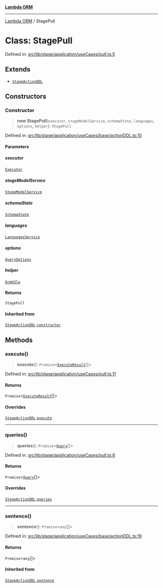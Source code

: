 [**Lambda ORM**](../README.md)

***

[Lambda ORM](../README.md) / StagePull

# Class: StagePull

Defined in: [src/lib/stage/application/useCases/pull.ts:5](https://github.com/lambda-orm/lambdaorm/blob/de442ee62b98645313d73b81a13e3c7cf3edad24/src/lib/stage/application/useCases/pull.ts#L5)

## Extends

- [`StageActionDDL`](StageActionDDL.md)

## Constructors

### Constructor

> **new StagePull**(`executor`, `stageModelService`, `schemaState`, `languages`, `options`, `helper`): `StagePull`

Defined in: [src/lib/stage/application/useCases/base/actionDDL.ts:10](https://github.com/lambda-orm/lambdaorm/blob/de442ee62b98645313d73b81a13e3c7cf3edad24/src/lib/stage/application/useCases/base/actionDDL.ts#L10)

#### Parameters

##### executor

[`Executor`](../interfaces/Executor.md)

##### stageModelService

[`StageModelService`](StageModelService.md)

##### schemaState

[`SchemaState`](SchemaState.md)

##### languages

[`LanguagesService`](LanguagesService.md)

##### options

[`QueryOptions`](../interfaces/QueryOptions.md)

##### helper

[`OrmH3lp`](OrmH3lp.md)

#### Returns

`StagePull`

#### Inherited from

[`StageActionDDL`](StageActionDDL.md).[`constructor`](StageActionDDL.md#constructor)

## Methods

### execute()

> **execute**(): `Promise`\<[`ExecuteResult`](../interfaces/ExecuteResult.md)[]\>

Defined in: [src/lib/stage/application/useCases/pull.ts:11](https://github.com/lambda-orm/lambdaorm/blob/de442ee62b98645313d73b81a13e3c7cf3edad24/src/lib/stage/application/useCases/pull.ts#L11)

#### Returns

`Promise`\<[`ExecuteResult`](../interfaces/ExecuteResult.md)[]\>

#### Overrides

[`StageActionDDL`](StageActionDDL.md).[`execute`](StageActionDDL.md#execute)

***

### queries()

> **queries**(): `Promise`\<[`Query`](Query.md)[]\>

Defined in: [src/lib/stage/application/useCases/pull.ts:6](https://github.com/lambda-orm/lambdaorm/blob/de442ee62b98645313d73b81a13e3c7cf3edad24/src/lib/stage/application/useCases/pull.ts#L6)

#### Returns

`Promise`\<[`Query`](Query.md)[]\>

#### Overrides

[`StageActionDDL`](StageActionDDL.md).[`queries`](StageActionDDL.md#queries)

***

### sentence()

> **sentence**(): `Promise`\<`any`[]\>

Defined in: [src/lib/stage/application/useCases/base/actionDDL.ts:19](https://github.com/lambda-orm/lambdaorm/blob/de442ee62b98645313d73b81a13e3c7cf3edad24/src/lib/stage/application/useCases/base/actionDDL.ts#L19)

#### Returns

`Promise`\<`any`[]\>

#### Inherited from

[`StageActionDDL`](StageActionDDL.md).[`sentence`](StageActionDDL.md#sentence)
